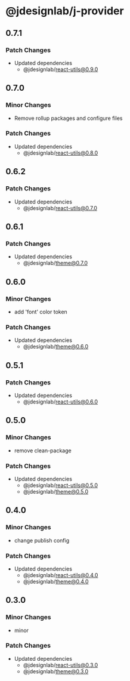 # @jdesignlab/j-provider

## 0.7.1

### Patch Changes

- Updated dependencies
  - @jdesignlab/react-utils@0.9.0

## 0.7.0

### Minor Changes

- Remove rollup packages and configure files

### Patch Changes

- Updated dependencies
  - @jdesignlab/react-utils@0.8.0

## 0.6.2

### Patch Changes

- Updated dependencies
  - @jdesignlab/react-utils@0.7.0

## 0.6.1

### Patch Changes

- Updated dependencies
  - @jdesignlab/theme@0.7.0

## 0.6.0

### Minor Changes

- add 'font' color token

### Patch Changes

- Updated dependencies
  - @jdesignlab/theme@0.6.0

## 0.5.1

### Patch Changes

- Updated dependencies
  - @jdesignlab/react-utils@0.6.0

## 0.5.0

### Minor Changes

- remove clean-package

### Patch Changes

- Updated dependencies
  - @jdesignlab/react-utils@0.5.0
  - @jdesignlab/theme@0.5.0

## 0.4.0

### Minor Changes

- change publish config

### Patch Changes

- Updated dependencies
  - @jdesignlab/react-utils@0.4.0
  - @jdesignlab/theme@0.4.0

## 0.3.0

### Minor Changes

- minor

### Patch Changes

- Updated dependencies
  - @jdesignlab/react-utils@0.3.0
  - @jdesignlab/theme@0.3.0
